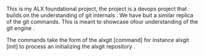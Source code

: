 This is my ALX foundational project,
the project is a devops project that builds on the understanding of git internals .
We have buit a similar replica of the git commands. This is meant to showcase ofour understanding of the git engine . 

The commands take the form of the 
alxgit [command] for instance alxgit [init] to process an initializing the alxgit repository .

